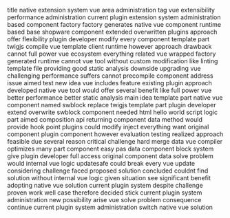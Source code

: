title native extension system vue area administration tag vue extensibility performance administration current plugin extension system administration based component factory factory generates native vue component runtime based base shopware component extended overwritten plugins approach offer flexibility plugin developer modify every component template part twigjs compile vue template client runtime however approach drawback cannot full power vue ecosystem everything related vue wrapped factory generated runtime cannot vue tool without custom modification like linting template file providing good static analysis downside upgrading vue challenging performance suffers cannot precompile component address issue aimed test new idea vue includes feature existing plugin approach developed native vue tool would offer several benefit like full power vue better performance better static analysis main idea template part native vue component named swblock replace twigjs template part plugin developer extend overwrite swblock component needed html hello world script logic part aimed composition api returning component data method would provide hook point plugins could modify inject everything want original component plugin component however evaluation testing realized approach feasible due several reason critical challenge hard merge data vue compiler optimizes many part component easy pas data component block system give plugin developer full access original component data solve problem would internal vue logic updatesafe could break every vue update considering challenge faced proposed solution concluded couldnt find solution without internal vue logic given situation see significant benefit adopting native vue solution current plugin system despite challenge proven work well case therefore decided stick current plugin system administration new possibility arise vue solve problem consequence continue current plugin system administration switch native vue solution